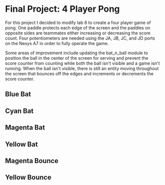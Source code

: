 # Final Project: 4 Player Pong
For this project I decided to modify lab 6 to create a four player game of pong.  One paddle protects each edge of the screen and the paddles on opposite sides are teammates either increasing or decreasing the score count.  Four potentiometers are needed using the JA, JB, JC, and JD ports on the Nexys A7 in order to fully operate the game.

Some areas of improvement include updating the bat_n_ball module to position the ball in the center of the screen for serving and prevent the score counter from counting while both the ball isn't visible and a game isn't running.  When the ball isn't visible, there is still an entity moving throughout the screen that bounces off the edges and increments or decrements the score counter.

## Blue Bat

## Cyan Bat

## Magenta Bat

## Yellow Bat

## Magenta Bounce

## Yellow Bounce
